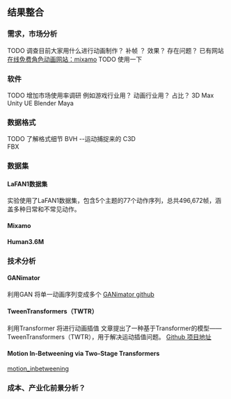 ## 结果整合
### 需求，市场分析
TODO 调查目前大家用什么进行动画制作？ 补帧 ？ 效果？ 存在问题？
已有网站
[在线免费角色动画网站：mixamo](https://blog.csdn.net/linxinfa/article/details/103798826)
TODO 使用一下
### 软件
TODO  增加市场使用率调研 例如游戏行业用？ 动画行业用？ 占比？
3D Max
Unity
UE
Blender
Maya
### 数据格式
TODO 了解格式细节
BVH --运动捕捉来的
C3D  
FBX 
### 数据集
#### LaFAN1数据集
实验使用了LaFAN1数据集，包含5个主题的77个动作序列，总共496,672帧，涵盖多种日常和不常见动作。
#### Mixamo

#### Human3.6M

### 技术分析
#### GANimator
利用GAN 将单一动画序列变成多个
[GANimator github](https://github.com/PeizhuoLi/ganimator)
#### TweenTransformers（TWTR）
利用Transformer 将进行动画插值
文章提出了一种基于Transformer的模型——TweenTransformers（TWTR），用于解决运动插值问题。
[Github 项目地址](https://github.com/Pavi114/motion-completion-using-transformers)
#### Motion In-Betweening via Two-Stage Transformers
[motion_inbetweening](https://github.com/victorqin/motion_inbetweening)
### 成本、产业化前景分析？





